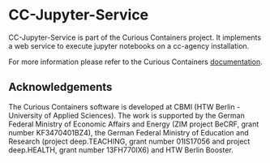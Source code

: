 # CC-Jupyter-Service

CC-Jupyter-Service is part of the Curious Containers project. It implements a web service to execute jupyter notebooks on a cc-agency installation.

For more information please refer to the Curious Containers [documentation](https://www.curious-containers.cc/).

## Acknowledgements

The Curious Containers software is developed at CBMI (HTW Berlin - University of Applied Sciences). The work is supported by the German Federal Ministry of Economic Affairs and Energy (ZIM project BeCRF, grant number KF3470401BZ4), the German Federal Ministry of Education and Research (project deep.TEACHING, grant number 01IS17056 and project deep.HEALTH, grant number 13FH770IX6) and HTW Berlin Booster.
